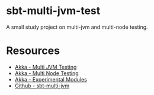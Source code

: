 # sbt-multi-jvm-test
A small study project on multi-jvm and multi-node testing.

# Resources
- [Akka - Multi JVM Testing](http://doc.akka.io/docs/akka/2.4.2/dev/multi-jvm-testing.html)
- [Akka - Multi Node Testing](http://doc.akka.io/docs/akka/2.4.2/dev/multi-node-testing.html)
- [Akka - Experimental Modules](http://doc.akka.io/docs/akka/2.4.2/experimental/index.html#experimental)
- [Github - sbt-multi-jvm](https://github.com/sbt/sbt-multi-jvm)